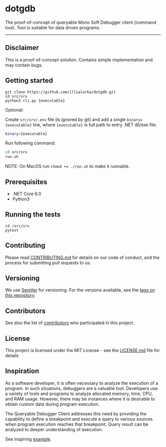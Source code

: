 # dotgdb 

The proof-of-concept of queryable Mono Soft Debugger client (command tool). Tool is suitable for data driven programs.

----- 
## Disclaimer 

This is a proof-of-concept solution. Contains simple implementation and may contain bugs.

## Getting started 

```
git clone https://github.com/illialarka/dotgdb.git
cd src/srv
python3 cli.py {executable}
```
 
Optional:

Create `src/srv/.env` file (is ignored by git) and add a single `binary={executable}` line, where `{executable}` is full path to entry .NET dll/exe file.


```bash
binary={executable}
```

Run following command:

```bash
cd src/srv
run.sh
```

NOTE: On MacOS run `chmod +x ./run.sh` to make it runnable.

## Prerequisites

* .NET Core 6.0
* Python3

## Running the tests

```
cd /src/srv
pytest
``` 

## Contributing

Please read [CONTRIBUTING.md](https://github.com/illialarka/dotgdb/blob/main/docs/CONTRIBUTING.md) for details on our code of conduct, and the process for submitting pull requests to us.

## Versioning

We use [SemVer](http://semver.org/) for versioning. For the versions available, see the [tags on this repository](https://github.com/illialarka/dotgdb/tags). 

## Contributors 

See also the list of [contributors](https://github.com/illialarka/dotgdb/blob/main/docs/contributors.md) who participated in this project.

## License

This project is licensed under the MIT License - see the [LICENSE.md](LICENSE.md) file for details

## Inspiration 

As a software developer, it is often necessary to analyze the execution of a program. In such situations, debuggers are a valuable tool. Developers use a variety of tools and programs to analyze allocated memory, time, CPU, and RAM usage. However, there may be instances where it is desirable to obtain custom data during program execution.

The Queryable Debugger Client addresses this need by providing the capability to define a breakpoint and execute a query to various sources when program execution reaches that breakpoint. Query result can be analyzed to deeper understanding of execution.

See inspiring [example](https://github.com/illialarka/dotgdb/tree/main/src/examples). 